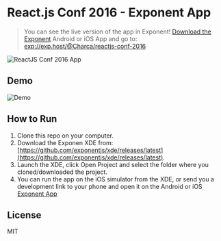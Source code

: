 # React.js Conf 2016 - Exponent App

> You can see the live version of the app in Exponent! [Download the Exponent](exponentjs.com) Android or iOS App and go to: [exp://exp.host/@Charca/reactjs-conf-2016](exp://exp.host/@Charca/reactjs-conf-2016)

![ReactJS Conf 2016 App](http://i.imgur.com/er19LY0.jpg)

## Demo

![Demo](http://i.imgur.com/QRLvakE.gifv)

## How to Run
1. Clone this repo on your computer.
2. Download the Exponen XDE from: [https://github.com/exponentjs/xde/releases/latest](https://github.com/exponentjs/xde/releases/latest).
3. Launch the XDE, click Open Project and select the folder where you cloned/downloaded the project.
4. You can run the app on the iOS simulator from the XDE, or send you a development link to your phone and open it on the Android or iOS [Exponent App](exponentjs.com)

## License

MIT
